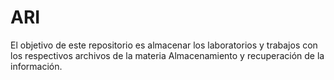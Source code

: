 # ARI

El objetivo de este repositorio es almacenar los laboratorios y trabajos con los respectivos archivos de la materia Almacenamiento y recuperación de la información.
